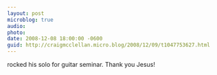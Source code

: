 ```yaml
---
layout: post
microblog: true
audio: 
photo: 
date: 2008-12-08 18:00:00 -0600
guid: http://craigmcclellan.micro.blog/2008/12/09/t1047753627.html
---
```

rocked his solo for guitar seminar. Thank you Jesus!

